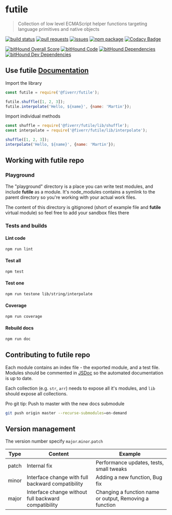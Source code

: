 # futile
> Collection of low level ECMAScript helper functions targeting language primitives and native objects


[![build status](https://circleci.com/gh/fiverr/futile.svg?style=shield)](https://circleci.com/gh/fiverr/futile)
[![pull requests](https://img.shields.io/github/issues-pr/fiverr/futile.svg)](https://github.com/fiverr/futile/pulls)
[![issues](https://img.shields.io/github/issues/fiverr/futile.svg)](https://github.com/fiverr/futile/issues)
[![npm package](https://badge.fury.io/js/%40fiverr%2Ffutile.svg)](https://www.npmjs.com/package/@fiverr/futile)
[![Codacy Badge](https://api.codacy.com/project/badge/Grade/8d8a0b4da74f4b4ba30a356a4e2094e3)](https://www.codacy.com/app/omrilotan/futile)

[![bitHound Overall Score](https://www.bithound.io/github/fiverr/commodity/badges/score.svg)](https://www.bithound.io/github/fiverr/commodity)
[![bitHound Code](https://www.bithound.io/github/fiverr/commodity/badges/code.svg)](https://www.bithound.io/github/fiverr/commodity)
[![bitHound Dependencies](https://www.bithound.io/github/fiverr/commodity/badges/dependencies.svg)](https://www.bithound.io/github/fiverr/commodity/master/dependencies/npm)
[![bitHound Dev Dependencies](https://www.bithound.io/github/fiverr/commodity/badges/devDependencies.svg)](https://www.bithound.io/github/fiverr/commodity/master/dependencies/npm)

## Use futile [Documentation](https://fiverr.github.io/futile/)

Import the library
```javascript
const futile = require('@fiverr/futile');

futile.shuffle([1, 2, 3]);
futile.interpolate('Hello, ${name}', {name: 'Martin'});
```

Import individual methods
```javascript
const shuffle = require('@fiverr/futile/lib/shuffle');
const interpolate = require('@fiverr/futile/lib/interpolate');

shuffle([1, 2, 3]);
interpolate('Hello, ${name}', {name: 'Martin'});
```

## Working with __futile__ repo

### Playground
The "playground" directory is a place you can write test modules, and include __futile__ as a module.
It's node_modules contains a symlink to the parent directory so you're working with your actual work files.

The content of this directory is gitignored (short of example file and __futile__ virtual module) so feel free to add your sandbox files there

### Tests and builds

#### Lint code
```sh
npm run lint
```

#### Test all
```sh
npm test
```

#### Test one
```sh
npm run testone lib/string/interpolate
```

#### Coverage
```sh
npm run coverage
```

#### Rebuild docs
```sh
npm run doc
```
## Contributing to __futile__ repo
Each module contains an index file - the exported module, and a test file.
Modules should be commented in [JSDoc](http://usejsdoc.org/) so the automated documentation is up to date.

Each collection (e.g. `str`, `arr`) needs to expose all it's modules, and `lib` should expose all collections.

Pro git tip: Push to master with the new docs submodule
```sh
git push origin master --recurse-submodules=on-demand
```

## Version management
The version number specify `major`.`minor`.`patch`

Type | Content | Example
---- | ------- | -----------
patch | Internal fix | Performance updates, tests, small tweaks
minor | Interface change with full backward compatibility | Adding a new function, Bug fix
major | Interface change without full backward compatibility | Changing a function name or output, Removing a function
